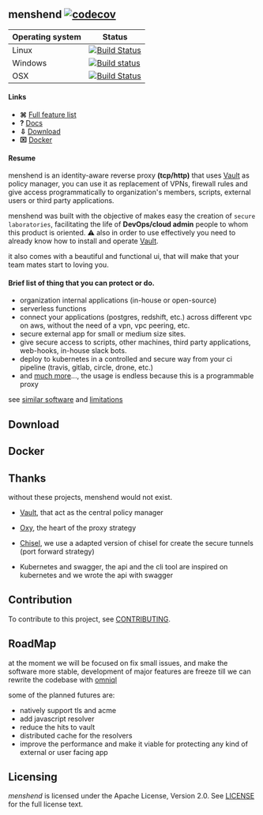 ## menshend [![codecov](https://codecov.io/gh/nebtex/menshend/branch/master/graph/badge.svg)](https://codecov.io/gh/nebtex/menshend)

|  Operating system | Status |
| --- | --- |
| Linux | [![Build Status](https://travis-ci.org/nebtex/menshend.svg?branch=master)](https://travis-ci.org/nebtex/menshend)|
| Windows | [![Build status](https://ci.appveyor.com/api/projects/status/q8fewu4op9cyxgd5/branch/master?svg=true)](https://ci.appveyor.com/project/criloz/menshend/branch/master)|
| OSX | [![Build Status](https://travis-ci.org/nebtex/menshend.svg?branch=master)](https://travis-ci.org/nebtex/menshend)|

#### Links

* **⌘** [Full feature list](#download)
* **?** [Docs](#download)
* **⇩** [Download](#download)
* **⌧** [Docker](#docker) 

#### Resume

menshend is an identity-aware reverse proxy **(tcp/http)** that uses [Vault](https://github.com/hashicorp/vault) as policy manager, you can use it as replacement of VPNs, firewall rules and give access programmatically to organization's members, scripts, external users or third party applications.

menshend was built with the objective of makes easy the creation of `secure laboratories`, facilitating the life of **DevOps/cloud admin** people to whom this product is oriented. :warning: also in order to use effectively you need to already know how to install and operate [Vault](https://github.com/hashicorp/vault).

it also comes with a beautiful and functional ui, that will make that your team mates start to loving you.

#### Brief list of thing that you can protect or do.

 * organization internal applications (in-house or open-source)   
 * serverless functions 
 * connect your applications (postgres, redshift, etc.) across different vpc on aws, without the need of a vpn, vpc peering, etc. 
 * secure external app for small or medium size sites.
 * give secure access to scripts, other machines, third party applications, web-hooks, in-house slack bots.
 * deploy to kubernetes in a controlled and secure way from your ci pipeline (travis, gitlab, circle, drone, etc.)
 * and [much more](#sdsd)..., the usage is endless because this is a programmable proxy

see [similar software](#sds)  and [limitations](#wadas)

## Download


## Docker


## Thanks 

without these projects, menshend would not exist.

- [Vault](https://github.com/hashicorp/vault), that act as the central policy manager

- [Oxy](https://github.com/vulcand/oxy),  the heart of the proxy strategy

- [Chisel](https://github.com/jpillora/chisel), we use a adapted version of chisel for create the secure tunnels (port forward strategy) 

- Kubernetes and swagger, the api and the cli tool are inspired on kubernetes and we wrote the api with swagger

## Contribution

To contribute to this project, see [CONTRIBUTING](CONTRIBUTING).

## RoadMap

at the moment we will be focused on fix small issues, and make the software more stable, development of major features  are freeze till we can rewrite the codebase with [omniql](https://github.com/omniql/omniql)

some of the planned  futures are:

* natively support tls and acme 
* add javascript resolver
* reduce the hits to vault
* distributed cache for the resolvers
* improve the performance and make it viable for protecting any kind of external or user facing app

## Licensing

*menshend* is licensed under the Apache License, Version 2.0. See [LICENSE](LICENSE) for the full license text.

